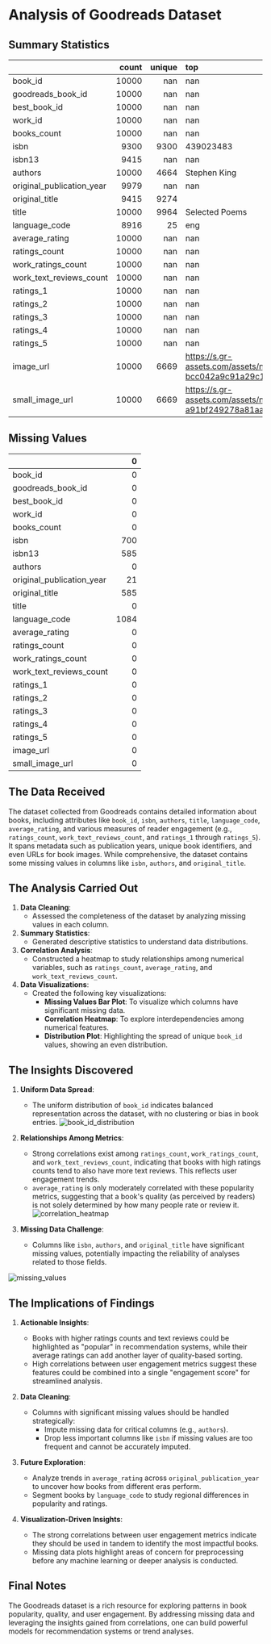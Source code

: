 # Analysis of Goodreads Dataset
## Summary Statistics

|                           |   count |   unique | top                                                                                      |   freq |            mean |              std |            min |             25% |              50% |             75% |              max |
|:--------------------------|--------:|---------:|:-----------------------------------------------------------------------------------------|-------:|----------------:|-----------------:|---------------:|----------------:|-----------------:|----------------:|-----------------:|
| book_id                   |   10000 |      nan | nan                                                                                      |    nan |  5000.5         |   2886.9         |     1          |  2500.75        |   5000.5         |  7500.25        |  10000           |
| goodreads_book_id         |   10000 |      nan | nan                                                                                      |    nan |     5.2647e+06  |      7.57546e+06 |     1          | 46275.8         | 394966           |     9.38223e+06 |      3.32886e+07 |
| best_book_id              |   10000 |      nan | nan                                                                                      |    nan |     5.47121e+06 |      7.82733e+06 |     1          | 47911.8         | 425124           |     9.63611e+06 |      3.55342e+07 |
| work_id                   |   10000 |      nan | nan                                                                                      |    nan |     8.64618e+06 |      1.17511e+07 |    87          |     1.00884e+06 |      2.71952e+06 |     1.45177e+07 |      5.63996e+07 |
| books_count               |   10000 |      nan | nan                                                                                      |    nan |    75.7127      |    170.471       |     1          |    23           |     40           |    67           |   3455           |
| isbn                      |    9300 |     9300 | 439023483                                                                                |      1 |   nan           |    nan           |   nan          |   nan           |    nan           |   nan           |    nan           |
| isbn13                    |    9415 |      nan | nan                                                                                      |    nan |     9.75504e+12 |      4.42862e+11 |     1.9517e+08 |     9.78032e+12 |      9.78045e+12 |     9.78083e+12 |      9.79001e+12 |
| authors                   |   10000 |     4664 | Stephen King                                                                             |     60 |   nan           |    nan           |   nan          |   nan           |    nan           |   nan           |    nan           |
| original_publication_year |    9979 |      nan | nan                                                                                      |    nan |  1981.99        |    152.577       | -1750          |  1990           |   2004           |  2011           |   2017           |
| original_title            |    9415 |     9274 |                                                                                          |      5 |   nan           |    nan           |   nan          |   nan           |    nan           |   nan           |    nan           |
| title                     |   10000 |     9964 | Selected Poems                                                                           |      4 |   nan           |    nan           |   nan          |   nan           |    nan           |   nan           |    nan           |
| language_code             |    8916 |       25 | eng                                                                                      |   6341 |   nan           |    nan           |   nan          |   nan           |    nan           |   nan           |    nan           |
| average_rating            |   10000 |      nan | nan                                                                                      |    nan |     4.00219     |      0.254427    |     2.47       |     3.85        |      4.02        |     4.18        |      4.82        |
| ratings_count             |   10000 |      nan | nan                                                                                      |    nan | 54001.2         | 157370           |  2716          | 13568.8         |  21155.5         | 41053.5         |      4.78065e+06 |
| work_ratings_count        |   10000 |      nan | nan                                                                                      |    nan | 59687.3         | 167804           |  5510          | 15438.8         |  23832.5         | 45915           |      4.94236e+06 |
| work_text_reviews_count   |   10000 |      nan | nan                                                                                      |    nan |  2919.96        |   6124.38        |     3          |   694           |   1402           |  2744.25        | 155254           |
| ratings_1                 |   10000 |      nan | nan                                                                                      |    nan |  1345.04        |   6635.63        |    11          |   196           |    391           |   885           | 456191           |
| ratings_2                 |   10000 |      nan | nan                                                                                      |    nan |  3110.89        |   9717.12        |    30          |   656           |   1163           |  2353.25        | 436802           |
| ratings_3                 |   10000 |      nan | nan                                                                                      |    nan | 11475.9         |  28546.4         |   323          |  3112           |   4894           |  9287           | 793319           |
| ratings_4                 |   10000 |      nan | nan                                                                                      |    nan | 19965.7         |  51447.4         |   750          |  5405.75        |   8269.5         | 16023.5         |      1.4813e+06  |
| ratings_5                 |   10000 |      nan | nan                                                                                      |    nan | 23789.8         |  79768.9         |   754          |  5334           |   8836           | 17304.5         |      3.01154e+06 |
| image_url                 |   10000 |     6669 | https://s.gr-assets.com/assets/nophoto/book/111x148-bcc042a9c91a29c1d680899eff700a03.png |   3332 |   nan           |    nan           |   nan          |   nan           |    nan           |   nan           |    nan           |
| small_image_url           |   10000 |     6669 | https://s.gr-assets.com/assets/nophoto/book/50x75-a91bf249278a81aabab721ef782c4a74.png   |   3332 |   nan           |    nan           |   nan          |   nan           |    nan           |   nan           |    nan           |

## Missing Values

|                           |    0 |
|:--------------------------|-----:|
| book_id                   |    0 |
| goodreads_book_id         |    0 |
| best_book_id              |    0 |
| work_id                   |    0 |
| books_count               |    0 |
| isbn                      |  700 |
| isbn13                    |  585 |
| authors                   |    0 |
| original_publication_year |   21 |
| original_title            |  585 |
| title                     |    0 |
| language_code             | 1084 |
| average_rating            |    0 |
| ratings_count             |    0 |
| work_ratings_count        |    0 |
| work_text_reviews_count   |    0 |
| ratings_1                 |    0 |
| ratings_2                 |    0 |
| ratings_3                 |    0 |
| ratings_4                 |    0 |
| ratings_5                 |    0 |
| image_url                 |    0 |
| small_image_url           |    0 |

## The Data Received
The dataset collected from Goodreads contains detailed information about books, including attributes like `book_id`, `isbn`, `authors`, `title`, `language_code`, `average_rating`, and various measures of reader engagement (e.g., `ratings_count`, `work_text_reviews_count`, and `ratings_1` through `ratings_5`). It spans metadata such as publication years, unique book identifiers, and even URLs for book images. While comprehensive, the dataset contains some missing values in columns like `isbn`, `authors`, and `original_title`.

## The Analysis Carried Out
1. **Data Cleaning**:
   - Assessed the completeness of the dataset by analyzing missing values in each column.
2. **Summary Statistics**:
   - Generated descriptive statistics to understand data distributions.
3. **Correlation Analysis**:
   - Constructed a heatmap to study relationships among numerical variables, such as `ratings_count`, `average_rating`, and `work_text_reviews_count`.
4. **Data Visualizations**:
   - Created the following key visualizations:
     - **Missing Values Bar Plot**: To visualize which columns have significant missing data.
     - **Correlation Heatmap**: To explore interdependencies among numerical features.
     - **Distribution Plot**: Highlighting the spread of unique `book_id` values, showing an even distribution.

## The Insights Discovered
1. **Uniform Data Spread**:
   - The uniform distribution of `book_id` indicates balanced representation across the dataset, with no clustering or bias in book entries.
     ![book_id_distribution](https://github.com/user-attachments/assets/32b188f0-f570-452e-b70d-73771798df78)


2. **Relationships Among Metrics**:
   - Strong correlations exist among `ratings_count`, `work_ratings_count`, and `work_text_reviews_count`, indicating that books with high ratings counts tend to also have more text reviews. This reflects user engagement trends.
   - `average_rating` is only moderately correlated with these popularity metrics, suggesting that a book's quality (as perceived by readers) is not solely determined by how many people rate or review it.
     ![correlation_heatmap](https://github.com/user-attachments/assets/2fa0d23e-f656-4a05-9800-c26d8a8b79a8)


3. **Missing Data Challenge**:
   - Columns like `isbn`, `authors`, and `original_title` have significant missing values, potentially impacting the reliability of analyses related to those fields.
     
![missing_values](https://github.com/user-attachments/assets/7262b209-45c8-4d35-a9a1-bed74e72ce0e)

## The Implications of Findings
1. **Actionable Insights**:
   - Books with higher ratings counts and text reviews could be highlighted as "popular" in recommendation systems, while their average ratings can add another layer of quality-based sorting.
   - High correlations between user engagement metrics suggest these features could be combined into a single "engagement score" for streamlined analysis.

2. **Data Cleaning**:
   - Columns with significant missing values should be handled strategically:
     - Impute missing data for critical columns (e.g., `authors`).
     - Drop less important columns like `isbn` if missing values are too frequent and cannot be accurately imputed.

3. **Future Exploration**:
   - Analyze trends in `average_rating` across `original_publication_year` to uncover how books from different eras perform.
   - Segment books by `language_code` to study regional differences in popularity and ratings.

4. **Visualization-Driven Insights**:
   - The strong correlations between user engagement metrics indicate they should be used in tandem to identify the most impactful books.
   - Missing data plots highlight areas of concern for preprocessing before any machine learning or deeper analysis is conducted.

## Final Notes
The Goodreads dataset is a rich resource for exploring patterns in book popularity, quality, and user engagement. By addressing missing data and leveraging the insights gained from correlations, one can build powerful models for recommendation systems or trend analyses.
